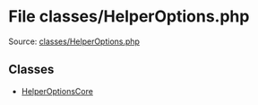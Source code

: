 File classes/HelperOptions.php
=========

Source: [classes/HelperOptions.php](https://github.com/PrestaShop/PrestaShop/blob/1.5.0.1/classes/HelperOptions.php)


Classes
-------

* [HelperOptionsCore](class.HelperOptionsCore.md)


